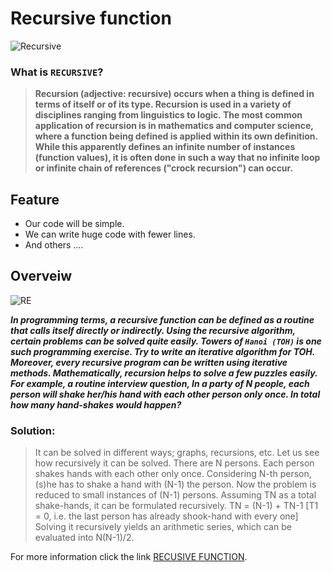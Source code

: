 # Recursive function

![Recursive](https://user-images.githubusercontent.com/93463121/157762454-94b92fa5-07ad-430e-b837-a7cebb4e9308.png)

### What is `RECURSIVE`?
>**Recursion (adjective: recursive) occurs when a thing is defined in terms of itself or of its type. Recursion is used in a variety of disciplines ranging from linguistics to logic. The most common application of recursion is in mathematics and computer science, where a function being defined is applied within its own definition. While this apparently defines an infinite number of instances (function values), it is often done in such a way that no infinite loop or infinite chain of references ("crock recursion") can occur.**

## Feature
- Our code will be simple.
- We can write huge code with fewer lines.
- And others ....

## Overveiw

![RE](https://user-images.githubusercontent.com/93463121/157768364-62155437-2849-4f8e-9977-d990268210c8.png)

***In programming terms, a recursive function can be defined as a routine that calls itself directly or indirectly.
Using the recursive algorithm, certain problems can be solved quite easily. 
Towers of `Hanoi (TOH)` is one such programming exercise. Try to write an iterative algorithm for TOH. Moreover, every recursive program can be written using iterative methods.
Mathematically, recursion helps to solve a few puzzles easily.
For example, a routine interview question,
In a party of N people, each person will shake her/his hand with each other person only once. 
In total how many hand-shakes would happen?***

### Solution:
> It can be solved in different ways; graphs, recursions, etc. Let us see how recursively it can be solved.
There are N persons. Each person shakes hands with each other only once. Considering N-th person, (s)he has to shake a hand with (N-1) the person. Now the problem is reduced to small instances of (N-1) persons. Assuming TN as a total shake-hands, it can be formulated recursively.
TN = (N-1) + TN-1 [T1 = 0, i.e. the last person has already shook-hand with every one]
Solving it recursively yields an arithmetic series, which can be evaluated into N(N-1)/2.

For more information click the link [RECUSIVE FUNCTION](https://www.programiz.com/c-programming/c-recursion).
